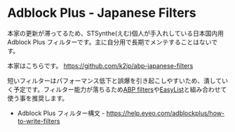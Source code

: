 # Adblock Plus - Japanese Filters

本家の更新が滞ってるため、STSynthe(えむ)個人が手入れしている日本国内用Adblock Plus フィルターです。主に自分用で長期でメンテすることはないです。

本家はこちらです。 https://github.com/k2jp/abp-japanese-filters

短いフィルターはパフォーマンス低下と誤爆を引き起こしやすいため、潰していく予定です。フィルター能力が落ちるため[ABP filters](https://github.com/abp-filters/abp-filters-anti-cv)や[EasyList](https://easylist.to)と組み合わせて使う事を推奨します。

* Adblock Plus フィルター構文 - https://help.eyeo.com/adblockplus/how-to-write-filters
